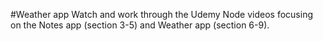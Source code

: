 #Weather app
Watch and work through the Udemy Node videos focusing on the Notes app (section 3-5) and Weather app (section 6-9).
